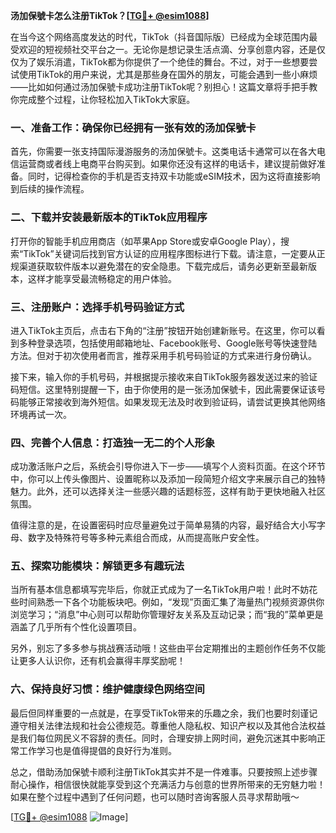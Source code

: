 **汤加保號卡怎么注册TikTok？[[TG💪+ @esim1088](https://t.me/s/esim1088)]**

在当今这个网络高度发达的时代，TikTok（抖音国际版）已经成为全球范围内最受欢迎的短视频社交平台之一。无论你是想记录生活点滴、分享创意内容，还是仅仅为了娱乐消遣，TikTok都为你提供了一个绝佳的舞台。不过，对于一些想要尝试使用TikTok的用户来说，尤其是那些身在国外的朋友，可能会遇到一些小麻烦——比如如何通过汤加保號卡成功注册TikTok呢？别担心！这篇文章将手把手教你完成整个过程，让你轻松加入TikTok大家庭。

### 一、准备工作：确保你已经拥有一张有效的汤加保號卡

首先，你需要一张支持国际漫游服务的汤加保號卡。这类电话卡通常可以在各大电信运营商或者线上电商平台购买到。如果你还没有这样的电话卡，建议提前做好准备。同时，记得检查你的手机是否支持双卡功能或eSIM技术，因为这将直接影响到后续的操作流程。

### 二、下载并安装最新版本的TikTok应用程序

打开你的智能手机应用商店（如苹果App Store或安卓Google Play），搜索“TikTok”关键词后找到官方认证的应用程序图标进行下载。请注意，一定要从正规渠道获取软件版本以避免潜在的安全隐患。下载完成后，请务必更新至最新版本，这样才能享受最流畅稳定的用户体验。

### 三、注册账户：选择手机号码验证方式

进入TikTok主页后，点击右下角的“注册”按钮开始创建新账号。在这里，你可以看到多种登录选项，包括使用邮箱地址、Facebook账号、Google账号等快速登陆方法。但对于初次使用者而言，推荐采用手机号码验证的方式来进行身份确认。

接下来，输入你的手机号码，并根据提示接收来自TikTok服务器发送过来的验证码短信。这里特别提醒一下，由于你使用的是一张汤加保號卡，因此需要保证该号码能够正常接收到海外短信。如果发现无法及时收到验证码，请尝试更换其他网络环境再试一次。

### 四、完善个人信息：打造独一无二的个人形象

成功激活账户之后，系统会引导你进入下一步——填写个人资料页面。在这个环节中，你可以上传头像图片、设置昵称以及添加一段简短介绍文字来展示自己的独特魅力。此外，还可以选择关注一些感兴趣的话题标签，这样有助于更快地融入社区氛围。

值得注意的是，在设置密码时应尽量避免过于简单易猜的内容，最好结合大小写字母、数字及特殊符号等多种元素组合而成，从而提高账户安全性。

### 五、探索功能模块：解锁更多有趣玩法

当所有基本信息都填写完毕后，你就正式成为了一名TikTok用户啦！此时不妨花些时间熟悉一下各个功能板块吧。例如，“发现”页面汇集了海量热门视频资源供你浏览学习；“消息”中心则可以帮助你管理好友关系及互动记录；而“我的”菜单更是涵盖了几乎所有个性化设置项目。

另外，别忘了多多参与挑战赛活动哦！这些由平台定期推出的主题创作任务不仅能让更多人认识你，还有机会赢得丰厚奖励呢！

### 六、保持良好习惯：维护健康绿色网络空间

最后但同样重要的一点就是，在享受TikTok带来的乐趣之余，我们也要时刻谨记遵守相关法律法规和社会公德规范。尊重他人隐私权、知识产权以及其他合法权益是我们每位网民义不容辞的责任。同时，合理安排上网时间，避免沉迷其中影响正常工作学习也是值得提倡的良好行为准则。

总之，借助汤加保號卡顺利注册TikTok其实并不是一件难事。只要按照上述步骤耐心操作，相信很快就能享受到这个充满活力与创意的世界所带来的无穷魅力啦！如果在整个过程中遇到了任何问题，也可以随时咨询客服人员寻求帮助哦～

[[TG💪+ @esim1088](https://t.me/s/esim1088) ![Image](https://i.postimg.cc/4NQfJmqS/Snipaste-2025-05-13-00-14-12.png)]